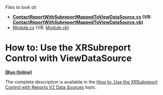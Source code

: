 <!-- default file list -->
*Files to look at*:

* **[ContactReportWithSubreportMappedToViewDataSource.cs](./CS/SubReportExample.Module/ContactReportWithSubreportMappedToViewDataSource.cs) (VB: [ContactReportWithSubreportMappedToViewDataSource.vb](./VB/SubReportExample.Module/ContactReportWithSubreportMappedToViewDataSource.vb))**
* [Module.cs](./CS/SubReportExample.Module/Module.cs) (VB: [Module.vb](./VB/SubReportExample.Module/Module.vb))
<!-- default file list end -->
# How to: Use the XRSubreport Control with ViewDataSource
<!-- run online -->
**[[Run Online]](https://codecentral.devexpress.com/t149358/)**
<!-- run online end -->


The complete description is available in the <a href="https://help.devexpress.com/#Xaf/CustomDocument3611">How to: Use the XRSubreport Control with Reports V2 Data Sources</a> topic.

<br/>


